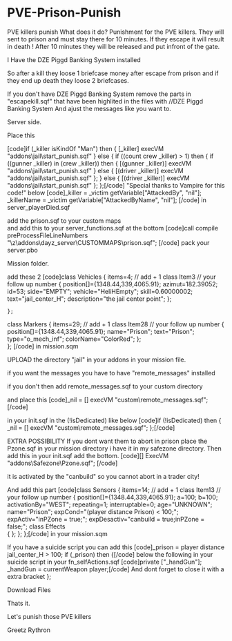 # PVE-Prison-Punish
PVE killers punish
What does it do?
Punishment for the PVE killers. 
They will sent to prison and must stay there for 10 minutes.
If they escape it will result in death !
After 10 minutes they will be released and put infront of the gate.


I Have the DZE Piggd Banking System installed

So after a kill they loose 1 briefcase money
after escape from prison and if they end up death they loose 2 briefcases.

If you don't have DZE Piggd Banking System remove the parts in "escapekill.sqf" that have been highlited in the files with //DZE Piggd Banking System 
And ajust the messages like you want to.

Server side.


Place this 

[code]if (_killer isKindOf "Man") then {
   [_killer] execVM "addons\jail\start_punish.sqf"
} else {
   if ((count crew _killer) > 1) then {
     if ((gunner _killer) in (crew _killer)) then {
       [(gunner _killer)] execVM "addons\jail\start_punish.sqf"
     } else {
       [(driver _killer)] execVM "addons\jail\start_punish.sqf"
     };
   } else {
     [(driver _killer)] execVM "addons\jail\start_punish.sqf"
   };
};[/code]
"Special thanks to Vampire for this code!"
below 
[code]_killer = _victim getVariable["AttackedBy", "nil"];
_killerName = _victim getVariable["AttackedByName", "nil"];
[/code]
in server_playerDied.sqf

add the prison.sqf to your custom maps   
and add this to your server_functions.sqf at the bottom
[code]call compile preProcessFileLineNumbers "\z\addons\dayz_server\CUSTOMMAPS\prison.sqf";
[/code]
pack your server.pbo

Mission folder.

add these 2
[code]class Vehicles
    {
        items=4; // add + 1 
        class Item3 // your follow up number
        {
            position[]={1348.44,339,4065.91};
            azimut=182.39052;
            id=53;
            side="EMPTY";
            vehicle="HeliHEmpty";
            skill=0.60000002;
            text="jail_center_H";
            description="the jail center point";
        };
       
    };

class Markers
    {
        items=29; // add + 1
        class Item28 // your follow up number
            {
            position[]={1348.44,339,4065.91};
            name="Prison";
            text="Prison";
            type="o_mech_inf";
            colorName="ColorRed";
        };   
   };
[/code]
in mission.sqm

UPLOAD the directory "jail" in your addons in your mission file.

if you want the messages you have to have "remote_messages" installed

if you don't then add remote_messages.sqf to your custom directory

and place this 
[code]_nil = [] execVM "custom\remote_messages.sqf";[/code]

in your init.sqf  in the (!isDedicated) like below
[code]if (!isDedicated) then {
_nil = [] execVM "custom\remote_messages.sqf";
};[/code]

EXTRA POSSIBILITY 
If you dont want them to abort in prison place the Pzone.sqf in your mission directory i have it in my safezone directory.
Then add this in your init.sqf add the bottom.
[code][] ExecVM "addons\Safezone\Pzone.sqf";    [/code]


it is activated by the "canbuild" so you cannot abort in a trader city!

And add this part
[code]class Sensors
   {
        items=14; // add + 1
        class Item13 // your follow up number
           {
            position[]={1348.44,339,4065.91};
            a=100;
            b=100;
            activationBy="WEST";
            repeating=1;
            interruptable=0;
            age="UNKNOWN";
            name="Prison";
            expCond="(player distance Prison) < 100;";
            expActiv="inPZone = true;";
            expDesactiv="canbuild = true;inPZone = false;";
            class Effects   
            {
            };
        };
    };[/code]
 in your mission.sqm

If you have a suicide script you can add this 
[code]_prison = player distance jail_center_H > 100;
if (_prison) then {[/code]
below the following in your suicide script in your fn_selfActions.sqf
[code]private ["_handGun"];
_handGun = currentWeapon player;[/code]
And dont forget to close it with a extra bracket };

Download Files

Thats it.

Let's punish those PVE killers

Greetz  Rythron
